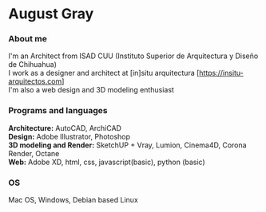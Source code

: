 # August Gray
### About me
I'm an Architect from ISAD CUU (Instituto Superior de Arquitectura y Diseño de Chihuahua)  
I work as a designer and architect at [in]situ arquitectura [<https://insitu-arquitectos.com>]  
I'm also a web design and 3D modeling enthusiast
### Programs and languages
**Architecture:** AutoCAD, ArchiCAD  
**Design:** Adobe Illustrator, Photoshop  
**3D modeling and Render:** SketchUP + Vray, Lumion, Cinema4D, Corona Render, Octane  
**Web:** Adobe XD, html, css, javascript(basic), python (basic)
### OS
Mac OS, Windows, Debian based Linux
